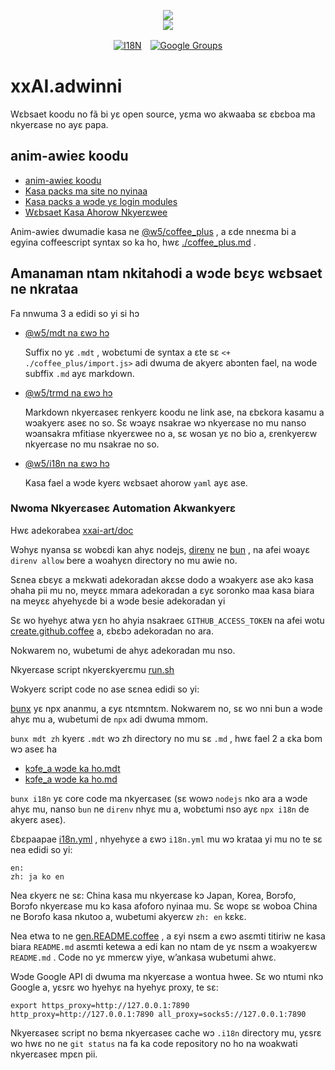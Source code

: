 <p align="center"><a href="https://xxai.art"><img src="https://cdn.jsdelivr.net/gh/xxai-art/doc/logo.svg"/></a><br/><a href="https://xxai.art"><img src="https://cdn.jsdelivr.net/gh/xxai-art/doc/xxai.svg"/></a></p><p align="center"><a href="https://github.com/xxai-art/doc#readme"><img alt="I18N" src="https://cdn.jsdelivr.net/gh/wactax/img/t.svg"/></a>　<a href="https://groups.google.com/u/0/g/xxai-art"><img alt="Google Groups" src="https://cdn.jsdelivr.net/gh/wactax/img/g-groups.svg"/></a></p>

# xxAI.adwinni

Wɛbsaet koodu no fã bi yɛ open source, yɛma wo akwaaba sɛ ɛbɛboa ma nkyerɛase no ayɛ papa.

## anim-awieɛ koodu

* [anim-awieɛ koodu](https://github.com/xxai-art/web)
* [Kasa packs ma site no nyinaa](https://github.com/xxai-art/web/tree/main/i18n)
* [Kasa packs a wɔde yɛ login modules](https://github.com/wacpkg/user/tree/main/ui.i18n)
* [Wɛbsaet Kasa Ahorow Nkyerɛwee](https://github.com/xxai-doc)

Anim-awieɛ dwumadie kasa ne [@w5/coffee_plus](http://npmjs.com/@w5/coffee_plus) , a ɛde nneɛma bi a egyina coffeescript syntax so ka ho, hwɛ [./coffee_plus.md](./coffee_plus.md) .

## Amanaman ntam nkitahodi a wɔde bɛyɛ wɛbsaet ne nkrataa

Fa nnwuma 3 a edidi so yi si hɔ

* [@w5/mdt na ɛwɔ hɔ](https://www.npmjs.com/package/@w5/mdt)

  Suffix no yɛ `.mdt` , wobɛtumi de syntax a ɛte sɛ `<+ ./coffee_plus/import.js>` adi dwuma de akyerɛ abɔnten fael, na wode subffix `.md` ayɛ markdown.

* [@w5/trmd na ɛwɔ hɔ](https://www.npmjs.com/package/@w5/trmd)

  Markdown nkyerɛaseɛ renkyerɛ koodu ne link ase, na ɛbɛkora kasamu a wɔakyerɛ aseɛ no so. Sɛ wɔayɛ nsakrae wɔ nkyerɛase no mu nanso wɔansakra mfitiase nkyerɛwee no a, sɛ wosan yɛ no bio a, ɛrenkyerɛw nkyerɛase no mu nsakrae no so.

* [@w5/i18n na ɛwɔ hɔ](https://www.npmjs.com/package/@w5/i18n)

  Kasa fael a wɔde kyerɛ wɛbsaet ahorow `yaml` ayɛ ase.

### Nwoma Nkyerɛaseɛ Automation Akwankyerɛ

Hwɛ adekorabea [xxai-art/doc](https://github.com/xxai-art/doc)

Wɔhyɛ nyansa sɛ wobɛdi kan ahyɛ nodejs, [direnv](https://direnv.net) ne [bun](https://github.com/oven-sh/bun) , na afei woayɛ `direnv allow` bere a woahyɛn directory no mu awie no.

Sɛnea ɛbɛyɛ a mɛkwati adekoradan akɛse dodo a wɔakyerɛ ase akɔ kasa ɔhaha pii mu no, meyɛɛ mmara adekoradan a ɛyɛ soronko maa kasa biara na meyɛɛ ahyehyɛde bi a wɔde besie adekoradan yi

Sɛ wo hyehyɛ atwa yɛn ho ahyia nsakraeɛ `GITHUB_ACCESS_TOKEN` na afei wotu [create.github.coffee](https://github.com/xxai-art/doc/blob/main/create.github.coffee) a, ɛbɛbɔ adekoradan no ara.

Nokwarem no, wubetumi de ahyɛ adekoradan mu nso.

Nkyerɛase script nkyerɛkyerɛmu [run.sh](https://github.com/xxai-art/doc/blob/main/run.sh)

Wɔkyerɛ script code no ase sɛnea edidi so yi:

[bunx](https://bun.sh/docs/cli/bunx) yɛ npx ananmu, a ɛyɛ ntɛmntɛm. Nokwarem no, sɛ wo nni bun a wɔde ahyɛ mu a, wubetumi de `npx` adi dwuma mmom.

`bunx mdt zh` kyerɛ `.mdt` wɔ zh directory no mu sɛ `.md` , hwɛ fael 2 a ɛka bom wɔ aseɛ ha

* [kɔfe_a wɔde ka ho.mdt](https://github.com/xxai-doc/zh/blob/main/coffee_plus.mdt)
* [kɔfe_a wɔde ka ho.md](https://github.com/xxai-doc/zh/blob/main/coffee_plus.md)

`bunx i18n` yɛ core code ma nkyerɛaseɛ (sɛ wowɔ `nodejs` nko ara a wɔde ahyɛ mu, nanso `bun` ne `direnv` nhyɛ mu a, wobɛtumi nso ayɛ `npx i18n` de akyerɛ aseɛ).

Ɛbɛpaapae [i18n.yml](https://github.com/xxai-art/doc/blob/main/i18n.yml) , nhyehyɛe a ɛwɔ `i18n.yml` mu wɔ krataa yi mu no te sɛ nea edidi so yi:

```
en:
zh: ja ko en
```

Nea ɛkyerɛ ne sɛ: China kasa mu nkyerɛase kɔ Japan, Korea, Borɔfo, Borɔfo nkyerɛase mu kɔ kasa afoforo nyinaa mu. Sɛ wopɛ sɛ woboa China ne Borɔfo kasa nkutoo a, wubetumi akyerɛw `zh: en` kɛkɛ.

Nea etwa to ne [gen.README.coffee](https://github.com/xxai-art/doc/blob/main/gen.README.coffee) , a ɛyi nsɛm a ɛwɔ asɛmti titiriw ne kasa biara `README.md` asɛmti ketewa a edi kan no ntam de yɛ nsɛm a wɔakyerɛw `README.md` . Code no yɛ mmerɛw yiye, w’ankasa wubetumi ahwɛ.

Wɔde Google API di dwuma ma nkyerɛase a wontua hwee. Sɛ wo ntumi nkɔ Google a, yɛsrɛ wo hyehyɛ na hyehyɛ proxy, te sɛ:

```
export https_proxy=http://127.0.0.1:7890 http_proxy=http://127.0.0.1:7890 all_proxy=socks5://127.0.0.1:7890
```

Nkyerɛaseɛ script no bɛma nkyerɛaseɛ cache wɔ `.i18n` directory mu, yɛsrɛ wo hwɛ no ne `git status` na fa ka code repository no ho na woakwati nkyerɛaseɛ mpɛn pii.
